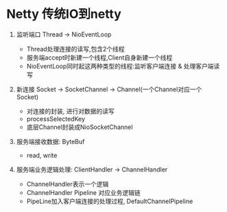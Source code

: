 # Netty 传统IO到netty
1. 监听端口 Thread -> NioEventLoop
    - Thread处理连接的读写,包含2个线程
    - 服务端accept时新建一个线程,Client自身新建一个线程
    - NioEventLoop同时起这两种类型的线程:监听客户端连接 & 处理客户端读写

2. 新连接 Socket -> SocketChannel -> Channel(一个Channel对应一个Socket)
   - 对连接的封装, 进行对数据的读写
   - processSelectedKey
   - 底层Channel封装成NioSocketChannel
    
3. 服务端接收数据: ByteBuf
   - read, write

4. 服务端业务逻辑处理: ClientHandler -> ChannelHandler 
   - ChannelHandler表示一个逻辑
   - ChannelHandler Pipeline 对应业务逻辑链
   - PipeLine加入客户端连接的处理过程, DefaultChannelPipeline
   
